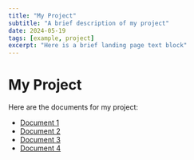 ```yaml
---
title: "My Project"
subtitle: "A brief description of my project"
date: 2024-05-19
tags: [example, project]
excerpt: "Here is a brief landing page text block"
--- 
```


# My Project

Here are the documents for my project:

- [Document 1](../files/Species.Selection.qmd)
- [Document 2](../files/Descriptive.Statistics.qmd)
- [Document 3](../files/Preprocessing.qmd)
- [Document 4](../files/Ash.Succession.qmd)
